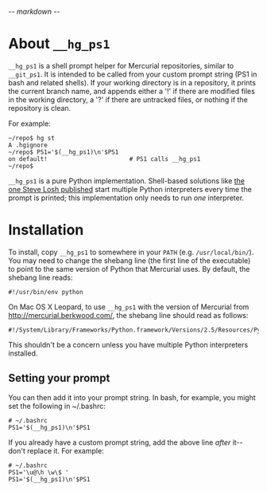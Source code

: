 -*- markdown -*-

About `__hg_ps1`
==============

`__hg_ps1` is a shell prompt helper for Mercurial repositories, similar to
`__git_ps1`. It is intended to be called from your custom prompt string (PS1 in
bash and related shells). If your working directory is in a repository, it
prints the current branch name, and appends either a '!' if there are modified
files in the working directory, a '?' if there are untracked files, or nothing
if the repository is clean.

For example:

    ~/repo$ hg st
    A .hgignore
    ~/repo$ PS1='$(__hg_ps1)\n'$PS1
    on default!                       # PS1 calls __hg_ps1
    ~/repo$ 

`__hg_ps1` is a pure Python implementation. Shell-based solutions like [the one
Steve Losh published][1] start multiple Python interpreters every time the
prompt is printed; this implementation only needs to run *one* interpreter.

[1]: http://stevelosh.com/blog/entry/2009/3/17/mercurial-bash-prompts/


Installation
============

To install, copy `__hg_ps1` to somewhere in your `PATH` (e.g.
`/usr/local/bin/`). You may need to change the shebang line (the first line of
the executable) to point to the same version of Python that Mercurial uses. By
default, the shebang line reads:

    #!/usr/bin/env python

On Mac OS X Leopard, to use `__hg_ps1` with the version of Mercurial from
<http://mercurial.berkwood.com/>, the shebang line should read as follows:

    #!/System/Library/Frameworks/Python.framework/Versions/2.5/Resources/Python.app/Contents/MacOS/Python

This shouldn't be a concern unless you have multiple Python interpreters
installed.

Setting your prompt
-------------------

You can then add it into your prompt string. In bash, for example, you might set
the following in ~/.bashrc:

    # ~/.bashrc
    PS1='$(__hg_ps1)\n'$PS1

If you already have a custom prompt string, add the above line *after* it--don't
replace it. For example:

    # ~/.bashrc
    PS1='\u@\h \w\$ '
    PS1='$(__hg_ps1)\n'$PS1
